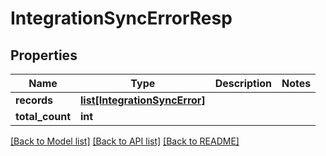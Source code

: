 # IntegrationSyncErrorResp

## Properties
Name | Type | Description | Notes
------------ | ------------- | ------------- | -------------
**records** | [**list[IntegrationSyncError]**](IntegrationSyncError.md) |  | 
**total_count** | **int** |  | 

[[Back to Model list]](../README.md#documentation-for-models) [[Back to API list]](../README.md#documentation-for-api-endpoints) [[Back to README]](../README.md)

